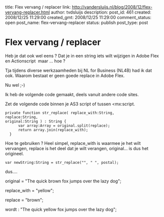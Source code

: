 title: Flex vervang / replacer
link: http://vandersluijs.nl/blog/2008/12/flex-vervang-replacer.html
author: tvdsluijs
description: 
post_id: 461
created: 2008/12/25 11:29:00
created_gmt: 2008/12/25 11:29:00
comment_status: open
post_name: flex-vervang-replacer
status: publish
post_type: post

# Flex vervang / replacer

Heb je dat ook wel eens ? Dat je in een string iets wilt wijzigen in Adobe Flex en Actionscript  maar ... hoe ?  
  
Tja tijdens diverse werkzaamheden bij NL for Business (NL4B) had ik dat ook. Waarom bestaat er geen goede replace in Adobe Flex.  
  
Nu wel ;-)  
  
Ik heb de volgende code gemaakt, deels vanuit andere code sites.  
  
  
  
Zet de volgende code binnen je AS3 script of tussen <mx:script.  
  
  

    
    
    private function str_replace( replace_with:String,   
    replace:String,   
    original:String ) : String {  
          var array:Array = original.split(replace);  
          return array.join(replace_with);  
      }

  
Hoe te gebruiken ? Heel simpel, replace_with is waarmee je het wilt vervangen, replace is het deel dat je wilt verangen, original... is dus het origineel.  
  
  

    
    
       
    var newString:String = str_replace("", " ", postal);

  
dus....  
  
original = "The quick brown fox jumps over the lazy dog";  
  
replace_with = "yellow";  
  
replace = "brown";  
  
wordt : "The quick yellow fox jumps over the lazy dog";